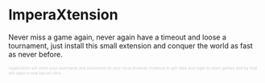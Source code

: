 # ImperaXtension
Never miss a game again, never again have a timeout and loose a tournament, just install this small extension and conquer the world as fast as never before.

<div style="color:#cdcdcd;font-size:8px;">Application will store your username and password on your local browser instance to get data and login to open games and by that will open a new tab on click.</div>